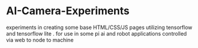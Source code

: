 # AI-Camera-Experiments
experiments in creating some base HTML/CSS/JS pages utilizing tensorflow and tensorflow lite . for use in some pi ai and robot applications controlled via web to node to machine
